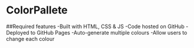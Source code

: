# ColorPallete
##Required features 
-Built with HTML, CSS & JS
-Code hosted on GitHub
-Deployed to GitHub Pages
-Auto-generate multiple colours
-Allow users to change each colour
